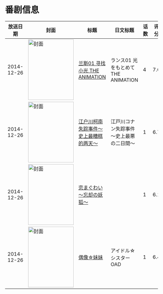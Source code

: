 # 番剧信息

|放送日期|封面|标题|日文标题|话数|评分|评分人数|
|---|---|---|---|---|---|---|
|2014-12-26|<img src="/img/no_icon_subject.png" alt="封面" style="width:150px;height:200px;object-fit:cover;">|[兰斯01 寻找小光 THE ANIMATION](https://bangumi.tv/subject/108554)|ランス01 光をもとめて THE ANIMATION|4|7.0|1209人评分|
|2014-12-26|<img src="//lain.bgm.tv/pic/cover/c/b3/de/114745_611G4.jpg" alt="封面" style="width:150px;height:200px;object-fit:cover;">|[江户川柯南失踪事件～史上最糟糕的两天～](https://bangumi.tv/subject/114745)|江戸川コナン失踪事件～史上最悪の二日間～|1|6.7|656人评分|
|2014-12-26|<img src="/img/no_icon_subject.png" alt="封面" style="width:150px;height:200px;object-fit:cover;">|[恋まぐわい ～忘却の妖狐～](https://bangumi.tv/subject/119156)||1|6.1|352人评分|
|2014-12-26|<img src="/img/no_icon_subject.png" alt="封面" style="width:150px;height:200px;object-fit:cover;">|[偶像☆妹妹](https://bangumi.tv/subject/121328)|アイドル☆シスター OAD|1|6.4|324人评分|
